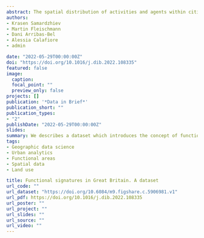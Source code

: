 ```yaml
---
abstract: The spatial distribution of activities and agents within cities, conceptualised as an urban function, profoundly affects how different areas are perceived and lived. This dataset introduces the concept of functional signatures - contiguous areas of a similar urban function delineated based on enclosed tessellation cells (ETC) - and applies it to the area of Great Britain. ETCs are granular spatial units, which capture function based on interpolations from open data inputs stretching from remote sensing to land use, census and points of interest data. The spatial extent of each signature type is defined by grouping ETCs using cluster analysis, based on similarity between their functional profiles, inferred by the data linked to each cell. This approach results in a dataset that reflects urban function as a composite of aspects, rather than a singular use, and is built up from granular spatial units. Furthermore, the underlying data are sourced from available open data products, which together with a method and code fully available, yields a fully reproducible pipeline and makes our dataset and open data product.
authors:
- Krasen Samardzhiev
- Martin Fleischmann
- Dani Arribas-Bel
- Alessia Calafiore
- admin

date: "2022-05-29T00:00:00Z"
doi: "https://doi.org/10.1016/j.dib.2022.108335"
featured: false
image:
  caption: 
  focal_point: ""
  preview_only: false
projects: []
publication: '*Data in Brief*'
publication_short: ""
publication_types:
- "2"
publishDate: "2022-05-29T00:00:00Z"
slides: 
summary: We describes a dataset which introduces the concept of functional signatures - contiguous areas of a similar urban function delineated based on enclosed tessellation cells (ETC) - and applies it to the area of Great Britain
tags:
- Geographic data science
- Urban analytics
- Functional areas
- Spatial data
- Land use

title: Functional signatures in Great Britain. A dataset
url_code: ""
url_dataset: "https://doi.org/10.6084/m9.figshare.c.5906981.v1"
url_pdf: https://doi.org/10.1016/j.dib.2022.108335
url_poster: ""
url_project: ""
url_slides: ""
url_source: ""
url_video: ""
---
```

